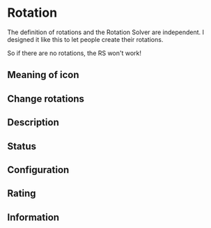 # Rotation

The definition of rotations and the Rotation Solver are independent. I designed it like this to let people create their rotations.

So if there are no rotations, the RS won't work!

## Meaning of icon

## Change rotations

## Description

## Status

## Configuration

## Rating

## Information

